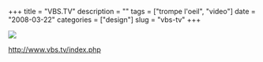 +++
title = "VBS.TV"
description = ""
tags = ["trompe l'oeil", "video"]
date = "2008-03-22"
categories = ["design"]
slug = "vbs-tv"
+++


 

  <div id="screens-thumbs" class="clearfix">
    <div class="txt-center" id="design-submission"><a href="http://www.vbs.tv/index.php"><img id='bluga-thumbnail-793' class='bluga-thumbnail large' src='//media.konigi.com/bluga/
wt47f2778b66421_0.jpg'/></a></div>  
  </div>   
<p><a href="http://www.vbs.tv/index.php">http://www.vbs.tv/index.php</a></p>




